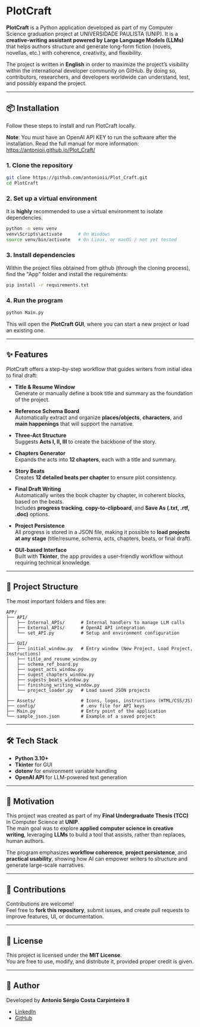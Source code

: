 # PlotCraft

**PlotCraft** is a Python application developed as part of my Computer Science graduation project at UNIVERSIDADE PAULISTA  (UNIP).  It is a **creative-writing assistant powered by Large Language Models (LLMs)** that helps authors structure and generate long-form fiction (novels, novellas, etc.) with coherence, creativity, and flexibility.

The project is written in **English** in order to maximize the project’s visibility within the international developer community on GitHub. By doing so, contributors, researchers, and developers worldwide can understand, test, and possibly expand the project.

---


## 📦 Installation

Follow these steps to install and run PlotCraft locally.
    
**Note**: You must have an OpenAI API KEY to run the software after the installation. Read the full manual for more information: https://antonioii.github.io/Plot_Craft/

### 1. Clone the repository
```bash
git clone https://github.com/antonioii/Plot_Craft.git
cd PlotCraft
```

### 2. Set up a virtual environment
It is **highly** recommended to use a virtual environment to isolate dependencies.

```bash
python -m venv venv
venv\Scripts\activate      # On Windows
source venv/bin/activate   # On Linux, or macOS / not yet tested
```

### 3. Install dependencies
Within the project files obtained from github (through the cloning process), find the "App" folder and install the requirements:
```bash
pip install -r requirements.txt
```

### 4. Run the program
```bash
python Main.py
```

This will open the **PlotCraft GUI**, where you can start a new project or load an existing one.


---


## ✨ Features

PlotCraft offers a step-by-step workflow that guides writers from initial idea to final draft:

- **Title & Resume Window**  
  Generate or manually define a book title and summary as the foundation of the project.

- **Reference Schema Board**  
  Automatically extract and organize **places/objects**, **characters**, and **main happenings** that will support the narrative.

- **Three-Act Structure**  
  Suggests **Acts I, II, III** to create the backbone of the story.

- **Chapters Generator**  
  Expands the acts into **12 chapters**, each with a title and summary.

- **Story Beats**  
  Creates **12 detailed beats per chapter** to ensure plot consistency.

- **Final Draft Writing**  
  Automatically writes the book chapter by chapter, in coherent blocks, based on the beats.  
  Includes **progress tracking**, **copy-to-clipboard**, and **Save As (.txt, .rtf, .doc)** options.

- **Project Persistence**  
  All progress is stored in a JSON file, making it possible to **load projects at any stage** (title/resume, schema, acts, chapters, beats, or final draft).

- **GUI-based Interface**  
  Built with **Tkinter**, the app provides a user-friendly workflow without requiring technical knowledge.

---

## 📂 Project Structure

The most important folders and files are:

```
APP/
├── API/
│   ├── Internal_APIs/      # Internal handlers to manage LLM calls
│   ├── External_APIs/      # OpenAI API integration
│   └── set_API.py          # Setup and environment configuration
│
├── GUI/
│   ├── initial_window.py   # Entry window (New Project, Load Project, Instructions)
│   ├── title_and_resume_window.py
│   ├── schema_ref_board.py
│   ├── sugest_acts_window.py
│   ├── sugest_chapters_window.py
│   ├── sugests_beats_window.py
│   ├── finishing_writing_window.py
│   └── project_loader.py   # Load saved JSON projects
│
├── Assets/                 # Icons, logos, instructions (HTML/CSS/JS)
├── config/                 # .env file for API keys
├── Main.py                 # Entry point of the application
└── sample_json.json        # Example of a saved project
```

---

## 🛠️ Tech Stack

- **Python 3.10+**
- **Tkinter** for GUI
- **dotenv** for environment variable handling
- **OpenAI API** for LLM-powered text generation

---

## 📖 Motivation

This project was created as part of my **Final Undergraduate Thesis (TCC)** in Computer Science at **UNIP**.  
The main goal was to explore **applied computer science in creative writing**, leveraging **LLMs** to build a tool that assists, rather than replaces, human authors.  

The program emphasizes **workflow coherence**, **project persistence**, and **practical usability**, showing how AI can empower writers to structure and generate large-scale narratives.

---

## 🤝 Contributions

Contributions are welcome!  
Feel free to **fork this repository**, submit issues, and create pull requests to improve features, UI, or documentation.

---

## 📜 License

This project is licensed under the **MIT License**.  
You are free to use, modify, and distribute it, provided proper credit is given.

---

## 🔗 Author

Developed by **Antonio Sérgio Costa Carpinteiro II**  
- [LinkedIn](https://www.linkedin.com/in/antonio-s%C3%A9rgio-costa-carpinteiro-ii-929179170/)  
- [GitHub](https://github.com/antonioii)
